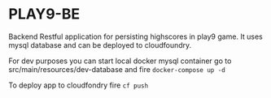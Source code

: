 # PLAY9-BE

Backend Restful application for persisting highscores in play9 game. It uses mysql database and can be deployed to cloudfoundry.

For dev purposes you can start local docker mysql container go to src/main/resources/dev-database and fire `docker-compose up -d`

To deploy app to cloudfondry fire `cf push`
